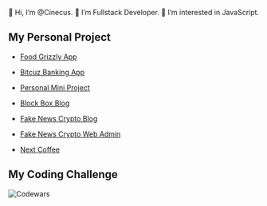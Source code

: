 👋 Hi, I’m @Cinecus.
👀 I’m Fullstack Developer.
🌱 I’m interested in JavaScript.

## My Personal Project

- [Food Grizzly App](https://food-grizzly-frontend-k4ox72tekq-as.a.run.app/)

- [Bitcuz Banking App](https://banking-frontend-k4ox72tekq-as.a.run.app/)

- [Personal Mini Project](https://personal-mini-project-k4ox72tekq-as.a.run.app/)

- [Block Box Blog](https://next-web-blog-tailwind-kgvmlr98f-cinecus.vercel.app/)

- [Fake News Crypto Blog](https://mystifying-pasteur-59d14d.netlify.app/article)

- [Fake News Crypto Web Admin](https://fakes-news-crypto-webadmin.vercel.app/)

- [Next Coffee](https://nextcoffee.vercel.app/)

## My Coding Challenge

![Codewars](https://www.codewars.com/users/cinecus/badges/large)
